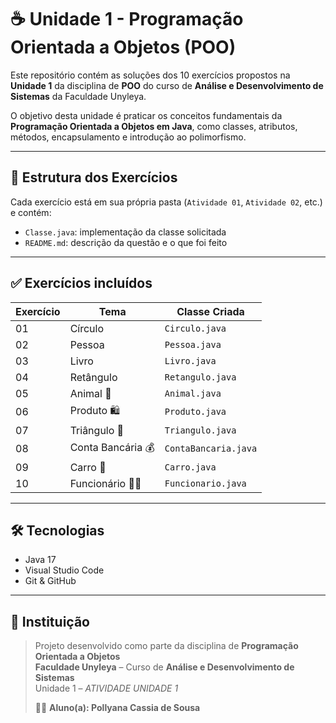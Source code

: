 # ☕ Unidade 1 - Programação Orientada a Objetos (POO)

Este repositório contém as soluções dos 10 exercícios propostos na **Unidade 1** da disciplina de **POO** do curso de **Análise e Desenvolvimento de Sistemas** da Faculdade Unyleya.

O objetivo desta unidade é praticar os conceitos fundamentais da **Programação Orientada a Objetos em Java**, como classes, atributos, métodos, encapsulamento e introdução ao polimorfismo.

---

## 📁 Estrutura dos Exercícios

Cada exercício está em sua própria pasta (`Atividade 01`, `Atividade 02`, etc.) e contém:

- `Classe.java`: implementação da classe solicitada
- `README.md`: descrição da questão e o que foi feito

---

## ✅ Exercícios incluídos

| Exercício | Tema              | Classe Criada        |
|-----------|-------------------|----------------------|
| 01        | Círculo           | `Circulo.java`       |
| 02        | Pessoa            | `Pessoa.java`        |
| 03        | Livro             | `Livro.java`         |
| 04        | Retângulo         | `Retangulo.java`     |
| 05        | Animal 🐾         | `Animal.java`        |
| 06        | Produto 🛍️        | `Produto.java`       |
| 07        | Triângulo 🔺      | `Triangulo.java`     |
| 08        | Conta Bancária 💰 | `ContaBancaria.java` |
| 09        | Carro 🚗          | `Carro.java`         |
| 10        | Funcionário 👩‍💼   | `Funcionario.java`   |

---

## 🛠️ Tecnologias

- Java 17
- Visual Studio Code
- Git & GitHub

---

## 🏫 Instituição

> Projeto desenvolvido como parte da disciplina de **Programação Orientada a Objetos**  
> **Faculdade Unyleya** – Curso de **Análise e Desenvolvimento de Sistemas**  
> Unidade 1 – *ATIVIDADE UNIDADE 1*  
>  
> 👩‍💻 **Aluno(a): Pollyana Cassia de Sousa**
